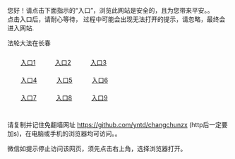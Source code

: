 您好！请点击下面指示的“入口”，浏览此网站是安全的，且为您带来平安。。 <br/>
点击入口后，请耐心等待， 过程中可能会出现无法打开的提示，请忽略，最终会进入网站. </br>

法轮大法在长春<br/>
<div style="padding:10px"><a style="margin:20px" target="_blank" href="https://d60i7m06i7n31.cloudfront.net/2Qpsp?ohhapp" id="ccLink1" rel="nofollow">入口1</a> <a target="_blank" style="margin:20px" href="https://d1il8m4vfjrfiy.cloudfront.net/2Qpsp?hlfxzgfe" id="ccLink2" rel="nofollow">入口2</a> <a style="margin:20px" target="_blank" href="https://d1nbtr8f13e63p.cloudfront.net/2Qpsp?vemtzi" id="ccLink3" rel="nofollow">入口3</a></div>

<div style="padding:10px" ><a style="margin:20px" target="_blank" href="https://d60i7m06i7n31.cloudfront.net/2Qpsp?ohhapp" id="ccLink4" rel="nofollow">入口4</a> <a style="margin:20px" href="https://d1il8m4vfjrfiy.cloudfront.net/2Qpsp?hlfxzgfe" target="_blank" id="ccLink5" rel="nofollow">入口5</a> <a style="margin:20px" href="https://d1nbtr8f13e63p.cloudfront.net/2Qpsp?vemtzi" target="_blank" id="ccLink6" rel="nofollow">入口6</a></div>

<div style="padding:10px"><a style="margin:20px" target="_blank" href="https://d60i7m06i7n31.cloudfront.net/2Qpsp?ohhapp" id="ccLink7" rel="nofollow">入口7</a> <a style="margin:20px" href="https://d1il8m4vfjrfiy.cloudfront.net/2Qpsp?hlfxzgfe" target="_blank" id="ccLink8" rel="nofollow">入口8</a> <a style="margin:20px" target="_blank" href="https://d1nbtr8f13e63p.cloudfront.net/2Qpsp?vemtzi" id="ccLink9" rel="nofollow">入口9</a></div>

<br/>



请复制并记住免翻墙网址 https://github.com/yntd/changchunzx (http后一定要加s)，在电脑或手机的浏览器均可访问。。<br/>

微信如提示停止访问该网页，须先点击右上角，选择浏览器打开。
